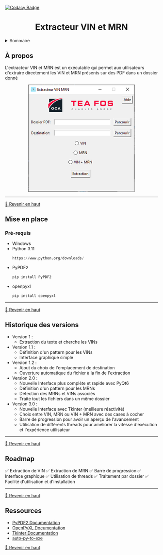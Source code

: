[![Codacy Badge](https://api.codacy.com/project/badge/Grade/8a867e5e4ebe4c11824e35cea688f8cf)](https://app.codacy.com/gh/clementfornes13/Extracteur-VIN-MRN?utm_source=github.com&utm_medium=referral&utm_content=clementfornes13/Extracteur-VIN-MRN&utm_campaign=Badge_Grade)

<div align="center">

<h1>Extracteur VIN et MRN</h1>

</div>

<details>

<summary>Sommaire</summary>

- [À propos](#à-propos)
- [Mise en place](#mise-en-place)
  - [Pré-requis](#pré-requis)
- [Historique des versions](#historique-des-versions)
- [Roadmap](#roadmap)
- [Ressources](#ressources)

</details>

## À propos

L'extracteur VIN et MRN est un exécutable qui permet aux utilisateurs d'extraire directement les VIN et MRN présents sur des PDF dans un dossier donné

<div align="center">

[![Screenshot](https://github.com/clementfornes13/Extracteur-VIN-MRN/blob/main/images/Screenshot%20Interface.png)](https://github.com/clementfornes13/Extracteur-VIN-MRN) 

</div>

<hr>

[🔼 Revenir en haut](#Extracteur_VIN_et_MRN)

## Mise en place

### Pré-requis

- Windows
- Python 3.11
  ```py 
  https://www.python.org/downloads/
  ```
- PyPDF2
  ```py
  pip install PyPDF2
  ```
- openpyxl
  ```py
  pip install openpyxl
  ```

<hr>

[🔼 Revenir en haut](#Extracteur_VIN_et_MRN)

## Historique des versions

- Version 1 :  
	- Extraction du texte et cherche les VINs  
- Version 1.1 :  
	- Définition d'un pattern pour les VINs  
    - Interface graphique simple  
- Version 1.2 :  
  - Ajout du choix de l'emplacement de destination  
  - Ouverture automatique du fichier à la fin de l'extraction  
- Version 2.0 :  
  - Nouvelle Interface plus complète et rapide avec PyQt6  
  - Définition d'un pattern pour les MRNs  
  - Détection des MRNs et VINs associés  
  - Traite tout les fichiers dans un même dossier  
- Version 3.0 :  
  - Nouvelle Interface avec Tkinter (meilleure réactivité)  
  - Choix entre VIN, MRN ou VIN + MRN avec des cases à cocher  
  - Barre de progression pour avoir un aperçu de l'avancement  
  - Utilisation de différents threads pour améliorer la vitesse d'exécution et l'expérience utilisateur  

<hr>

[🔼 Revenir en haut](#Extracteur_VIN_et_MRN)


## Roadmap

✅ Extraction de VIN
✅ Extraction de MRN
✅ Barre de progression
✅ Interface graphique
✅ Utilisation de threads
✅ Traitement par dossier
✅ Facilité d'utilisation et d'installation

<hr>

[🔼 Revenir en haut](#Extracteur_VIN_et_MRN)

## Ressources

- [PyPDF2 Documentation](https://pypdf2.readthedocs.io/en/3.0.0/)
- [OpenPyXL Documentation](https://openpyxl.readthedocs.io/en/stable/)
- [Tkinter Documentation](https://docs.python.org/fr/3/library/tkinter.html)
- [auto-py-to-exe](https://pypi.org/project/auto-py-to-exe/)

[🔼 Revenir en haut](#Extracteur_VIN_et_MRN)
